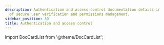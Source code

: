 ```yaml
---
description: Authentication and access control documentation details implementation
  of secure user verification and permissions management.
sidebar_position: 30
title: Authentication and access control
---
```


import DocCardList from '@theme/DocCardList';

<DocCardList />
